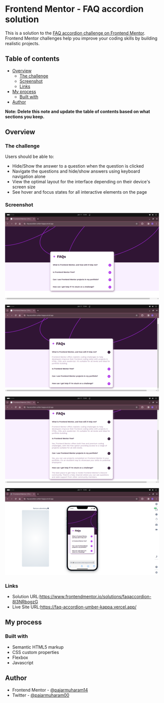 # Frontend Mentor - FAQ accordion solution

This is a solution to the [FAQ accordion challenge on Frontend Mentor](https://www.frontendmentor.io/challenges/faq-accordion-wyfFdeBwBz). Frontend Mentor challenges help you improve your coding skills by building realistic projects. 

## Table of contents

- [Overview](#overview)
  - [The challenge](#the-challenge)
  - [Screenshot](#screenshot)
  - [Links](#links)
- [My process](#my-process)
  - [Built with](#built-with)
- [Author](#author)

**Note: Delete this note and update the table of contents based on what sections you keep.**

## Overview

### The challenge

Users should be able to:

- Hide/Show the answer to a question when the question is clicked
- Navigate the questions and hide/show answers using keyboard navigation alone
- View the optimal layout for the interface depending on their device's screen size
- See hover and focus states for all interactive elements on the page

### Screenshot

![](./assets/images/screenshot1.png)

![](./assets/images/screenshot2.png)

![](./assets/images/screenshot3.png)

![](./assets/images/screenshot4.png)

### Links

- Solution URL:https://www.frontendmentor.io/solutions/faqaccordion-8l3NRbogzG
- Live Site URL:https://faq-accordion-umber-kappa.vercel.app/

## My process

### Built with

- Semantic HTML5 markup
- CSS custom properties
- Flexbox
- Javascript

## Author

- Frontend Mentor - [@pajarmuharam14](https://www.frontendmentor.io/profile/pajarmuharam14)
- Twitter - [@pajarmuharam00](https://www.twitter.com/pajarmuharam00)
